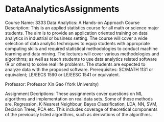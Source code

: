 # DataAnalyticsAssignments
Course Name: 3333 Data Analytics: A Hands-on Approach
Course Description: This is an applied statistics course for all math or science major students. The aim is to provide an application oriented training on data analytics in industrial or business setting. The course will cover a wide selection of data analytic techniques to equip students with appropriate computing skills and required statistical methodologies to conduct machine learning and data mining. The lectures will cover various methodologies and algorithms; as well as teach students to use data analytics related software (R or others) to solve real life problems. The students are expected to analyze data with the proposed software. Prerequisites: SC/MATH 1131 or equivalent; LE/EECS 1560 or LE/EESC 1541 or equivalent.


Professor: Professor Xin Gao (York University)




Assignment Decriptions: These assignments cover questions on ML algorithms and implementation on real data sets. Some of these methods are, Regression, K-Nearest Neighbour, Bayes Classification, LDA, NN, SVM, Decision Trees, PCA etc. This includes coverage of theoretical components of the previously listed algorithms, such as derivations of the algorithms. 
